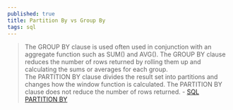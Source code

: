 ```yaml
---
published: true
title: Partition By vs Group By
tags: sql
---
```

> The GROUP BY clause is used often used in conjunction with an aggregate function such as SUM() and AVG(). The GROUP BY clause reduces the number of rows returned by rolling them up and calculating the sums or averages for each group.  
> The PARTITION BY clause divides the result set into partitions and changes how the window function is calculated. The PARTITION BY clause does not reduce the number of rows returned. - [SQL PARTITION BY](https://www.sqltutorial.org/sql-window-functions/sql-partition-by/)
